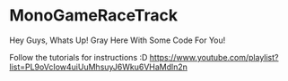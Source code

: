 # MonoGameRaceTrack
Hey Guys, Whats Up!
Gray Here With Some Code For You!

Follow the tutorials for instructions :D
https://www.youtube.com/playlist?list=PL9oVcIow4uiUuMhsuyJ6Wku6VHaMdln2n
